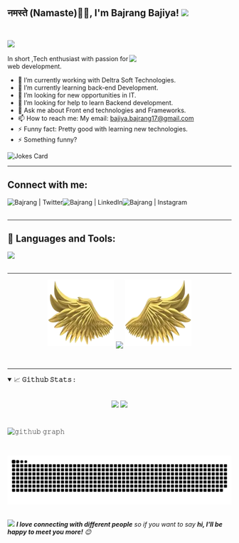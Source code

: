 <h2>नमस्ते (Namaste)🙏🏻, I'm Bajrang Bajiya! <img src="https://media.giphy.com/media/12oufCB0MyZ1Go/giphy.gif" width="50"></h2>
<br>

![](https://raw.githubusercontent.com/halfrost/halfrost/master/icons/header_.png)

<img align='right' src="https://media.giphy.com/media/M9gbBd9nbDrOTu1Mqx/giphy.gif" width="230">
In short ,Tech enthusiast with passion for web development.

- 🔭 I’m currently working with Deltra Soft Technologies.
- 🌱 I’m currently learning back-end Development.
- 👯 I’m looking for new opportunities in IT.
- 🤔 I’m looking for help to learn Backend development.
- 💬 Ask me about Front end technologies and Frameworks.
- 📫 How to reach me: My email: bajiya.bajrang17@gmail.com
- ⚡ Funny fact: Pretty good with learning new technologies.
- ⚡ Something funny?

<img src="https://readme-jokes.vercel.app/api" alt="Jokes Card" />


---

<h2> Connect with me:</h2>
<a href="https://twitter.com/baji_bajrang" target="_blank"><img align="left" alt="Bajrang | Twitter" src="https://skillicons.dev/icons?i=twitter" /></a>
<a href="https://www.linkedin.com/in/bajrang-bajiya-094/" target="_blank"><img align="left" alt="Bajrang | LinkedIn" src="https://skillicons.dev/icons?i=linkedin" /></a>
<a href="https://www.instagram.com/bajrang.bajiya/" target="_blank"><img align="left" alt="Bajrang | Instagram" src="https://skillicons.dev/icons?i=instagram" /></a>
<br />
<br/>
<hr>

## 🚀 Languages and Tools:
<img align="left" src="https://skillicons.dev/icons?i=html,css,js,react,bootstrap,tailwind,sass,nodejs,express,git,github,vscode" />
<br />
<br />




<hr>
<p align="center">
  <img height="150" width="150" src="WEBP/left.webp">
  <img align="center" src="https://github-readme-streak-stats.herokuapp.com/?user=bajrang-bajiya&theme=dark&hide_border=true"/>
  <img height="150" width="150" src="WEBP/right.webp">
</p>
<br>
<hr>

<details open="">
<summary>
  <g-emoji class="g-emoji" alias="chart_with_upwards_trend" fallback-src="https://github.githubassets.com/images/icons/emoji/unicode/1f4c8.png">📈</g-emoji>
  <strong>𝙶𝚒𝚝𝚑𝚞𝚋 𝚂𝚝𝚊𝚝𝚜 : </strong>
</summary>
<br/>

<p align="center">
    <img align="center" src="https://github-readme-stats.vercel.app/api?username=bajrang-bajiya&show_icons=true&hide_border=true&title_color=94b4a4&amp&icon_color=FFFFFF&amp&text_color=FFFFFF&amp&bg_color=000000&count_private=true&include_all_commits=true"/>
    <img align="center" height="195px" src="https://github-readme-stats.vercel.app/api/top-langs/?username=bajrang-bajiya&text_color=FFFFFF&bg_color=000000&title_color=94b4a4&langs_count=15&layout=compact&hide_border=true" />
</p>
</details>
<br/>

![𝚐𝚒𝚝𝚑𝚞𝚋 𝚐𝚛𝚊𝚙𝚑](https://github-readme-activity-graph.cyclic.app/graph?username=bajrang-bajiya&theme=react-dark&hide_border=true&area=true)

<br>

![𝙶𝚒𝚝𝚑𝚞𝚋 𝙲𝚘𝚗𝚝𝚛𝚒𝚋𝚞𝚝𝚒𝚘𝚗 𝙶𝚛𝚊𝚙𝚑](github-contribution-grid-snake.svg)
<br>
<br />


<img src="https://media.giphy.com/media/LnQjpWaON8nhr21vNW/giphy.gif" width="60"> <em><b>I love connecting with different people</b> so if you want to say <b>hi, I'll be happy to meet you more!</b> 😊</em>

